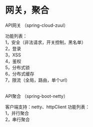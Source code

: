 # 网关，聚合
API网关 （spring-cloud-zuul）

功能列表： <br>
1，安全（非法请求，开关控制，黑名单） <br>
2，登录 <br>
3，XSS <br>
4，鉴权 <br>
5，分布式锁 <br>
6，分布式缓存 <br>
7，限流（全局，路由，单个url）<br>
<br>


API聚合 （spring-boot-netty）

客户端支持：netty、httpClient
功能列表：<br>
1，并行聚合<br>
2，串行聚合<br>
<br>